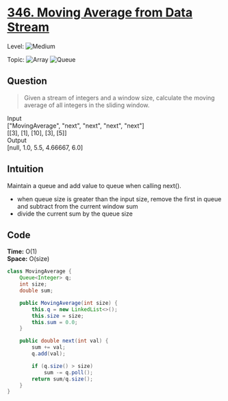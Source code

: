 # [346. Moving Average from Data Stream](https://leetcode.com/problems/moving-average-from-data-stream/)

Level: ![Medium](https://img.shields.io/badge/-Medium-ff8000)

Topic: ![Array](https://img.shields.io/badge/-Array-66b3ff) ![Queue](https://img.shields.io/badge/-Queue-1a8cff)

## Question

> Given a stream of integers and a window size, calculate the moving average of all integers in the sliding window.

Input\
["MovingAverage", "next", "next", "next", "next"]\
[[3], [1], [10], [3], [5]]\
Output\
[null, 1.0, 5.5, 4.66667, 6.0]

## Intuition

Maintain a queue and add value to queue when calling next().

- when queue size is greater than the input size, remove the first in queue and subtract from the current window sum
- divide the current sum by the queue size

## Code

**Time:** O(1)\
**Space:** O(size)

```java
class MovingAverage {
    Queue<Integer> q;
    int size;
    double sum;

    public MovingAverage(int size) {
        this.q = new LinkedList<>();
        this.size = size;
        this.sum = 0.0;
    }

    public double next(int val) {
        sum += val;
        q.add(val);

        if (q.size() > size)
            sum -= q.poll();
        return sum/q.size();
    }
}
```
